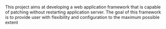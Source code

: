 This project aims at developing a web application framework that is capable of patching without restarting application server. The goal of this framework is to provide user with flexibility and configuration to the maximum possible extent
